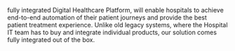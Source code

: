 fully integrated Digital Healthcare Platform,  will enable 
hospitals to achieve end-to-end automation of their patient journeys and provide the 
best patient treatment experience. Unlike old legacy systems, where the Hospital IT 
team has to buy and integrate individual products, our solution comes fully
 integrated out of the box.